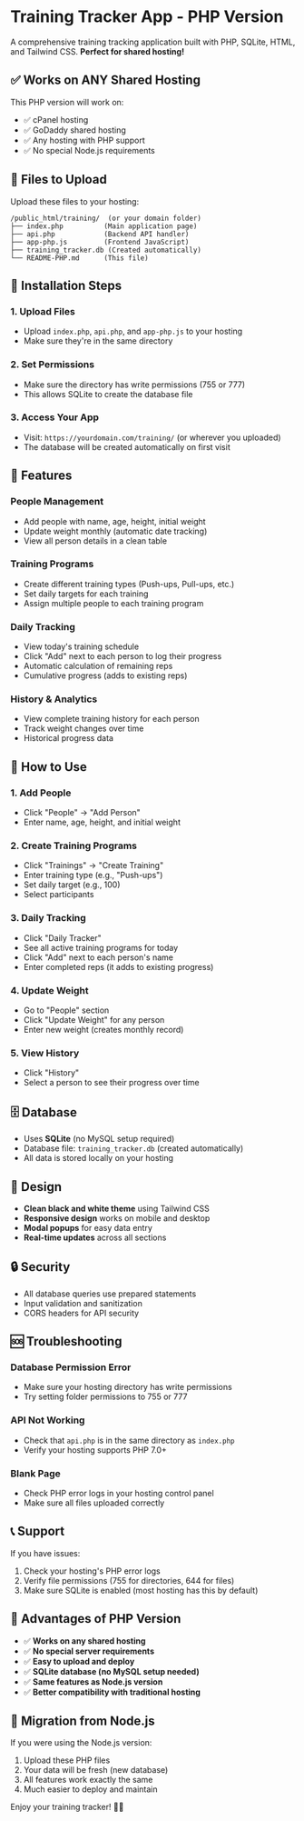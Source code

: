 # Training Tracker App - PHP Version

A comprehensive training tracking application built with PHP, SQLite, HTML, and Tailwind CSS. **Perfect for shared hosting!**

## ✅ **Works on ANY Shared Hosting**

This PHP version will work on:
- ✅ cPanel hosting
- ✅ GoDaddy shared hosting  
- ✅ Any hosting with PHP support
- ✅ No special Node.js requirements

## 📁 **Files to Upload**

Upload these files to your hosting:

```
/public_html/training/  (or your domain folder)
├── index.php          (Main application page)
├── api.php            (Backend API handler)
├── app-php.js         (Frontend JavaScript)
├── training_tracker.db (Created automatically)
└── README-PHP.md      (This file)
```

## 🚀 **Installation Steps**

### 1. **Upload Files**
- Upload `index.php`, `api.php`, and `app-php.js` to your hosting
- Make sure they're in the same directory

### 2. **Set Permissions**
- Make sure the directory has write permissions (755 or 777)
- This allows SQLite to create the database file

### 3. **Access Your App**
- Visit: `https://yourdomain.com/training/` (or wherever you uploaded)
- The database will be created automatically on first visit

## 🎯 **Features**

### **People Management**
- Add people with name, age, height, initial weight
- Update weight monthly (automatic date tracking)
- View all person details in a clean table

### **Training Programs**
- Create different training types (Push-ups, Pull-ups, etc.)
- Set daily targets for each training
- Assign multiple people to each training program

### **Daily Tracking**
- View today's training schedule
- Click "Add" next to each person to log their progress
- Automatic calculation of remaining reps
- Cumulative progress (adds to existing reps)

### **History & Analytics**
- View complete training history for each person
- Track weight changes over time
- Historical progress data

## 🔧 **How to Use**

### 1. **Add People**
- Click "People" → "Add Person"
- Enter name, age, height, and initial weight

### 2. **Create Training Programs**
- Click "Trainings" → "Create Training"
- Enter training type (e.g., "Push-ups")
- Set daily target (e.g., 100)
- Select participants

### 3. **Daily Tracking**
- Click "Daily Tracker"
- See all active training programs for today
- Click "Add" next to each person's name
- Enter completed reps (it adds to existing progress)

### 4. **Update Weight**
- Go to "People" section
- Click "Update Weight" for any person
- Enter new weight (creates monthly record)

### 5. **View History**
- Click "History"
- Select a person to see their progress over time

## 🗄️ **Database**

- Uses **SQLite** (no MySQL setup required)
- Database file: `training_tracker.db` (created automatically)
- All data is stored locally on your hosting

## 🎨 **Design**

- **Clean black and white theme** using Tailwind CSS
- **Responsive design** works on mobile and desktop
- **Modal popups** for easy data entry
- **Real-time updates** across all sections

## 🔒 **Security**

- All database queries use prepared statements
- Input validation and sanitization
- CORS headers for API security

## 🆘 **Troubleshooting**

### **Database Permission Error**
- Make sure your hosting directory has write permissions
- Try setting folder permissions to 755 or 777

### **API Not Working**
- Check that `api.php` is in the same directory as `index.php`
- Verify your hosting supports PHP 7.0+

### **Blank Page**
- Check PHP error logs in your hosting control panel
- Make sure all files uploaded correctly

## 📞 **Support**

If you have issues:
1. Check your hosting's PHP error logs
2. Verify file permissions (755 for directories, 644 for files)
3. Make sure SQLite is enabled (most hosting has this by default)

## 🎉 **Advantages of PHP Version**

- ✅ **Works on any shared hosting**
- ✅ **No special server requirements**
- ✅ **Easy to upload and deploy**
- ✅ **SQLite database (no MySQL setup needed)**
- ✅ **Same features as Node.js version**
- ✅ **Better compatibility with traditional hosting**

## 🔄 **Migration from Node.js**

If you were using the Node.js version:
1. Upload these PHP files
2. Your data will be fresh (new database)
3. All features work exactly the same
4. Much easier to deploy and maintain

Enjoy your training tracker! 🏋️‍♀️

